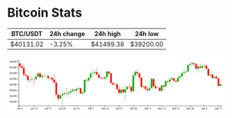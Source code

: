 # Bitcoin Stats

BTC/USDT|24h change|24h high|24h low|
|---|---|---|---|
|$40131.02|-3.25%|$41499.38|$39200.00|

<img src="./chart.svg">
